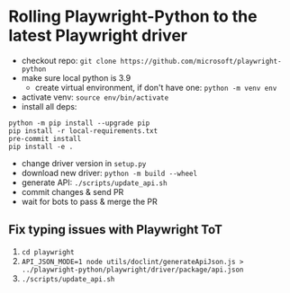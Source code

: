 # Rolling Playwright-Python to the latest Playwright driver

* checkout repo: `git clone https://github.com/microsoft/playwright-python`
* make sure local python is 3.9
    * create virtual environment, if don't have one: `python -m venv env`
* activate venv: `source env/bin/activate`
* install all deps:
```
python -m pip install --upgrade pip
pip install -r local-requirements.txt
pre-commit install
pip install -e .
```
* change driver version in `setup.py`
* download new driver: `python -m build --wheel`
* generate API: `./scripts/update_api.sh`
* commit changes & send PR
* wait for bots to pass & merge the PR


## Fix typing issues with Playwright ToT

1. `cd playwright`
1. `API_JSON_MODE=1 node utils/doclint/generateApiJson.js > ../playwright-python/playwright/driver/package/api.json`
1. `./scripts/update_api.sh`

